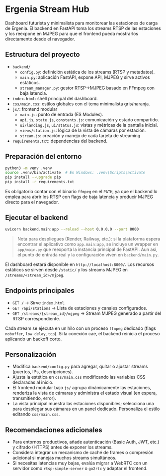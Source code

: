 # Ergenia Stream Hub

Dashboard futurista y minimalista para monitorear las estaciones de carga de Ergenia. El backend en FastAPI toma los streams RTSP de las estaciones y los reexpone en MJPEG para que el frontend pueda mostrarlos directamente desde el navegador.

## Estructura del proyecto

- `backend/`
  - `config.py`: definición estática de los streams (RTSP y metadatos).
  - `main.py`: aplicación FastAPI, expone API, MJPEG y sirve activos estáticos.
  - `stream_manager.py`: gestor RTSP→MJPEG basado en FFmpeg con baja latencia.
- `index.html`: shell principal del dashboard.
- `css/main.css`: estilos globales con el tema minimalista gris/naranja.
- `js/`: frontend modular
  - `main.js`: punto de entrada (ES Modules).
  - `api.js`, `state.js`, `constants.js`: comunicación y estado compartido.
  - `ui/landing.js`, `ui/status.js`: vistas y métricas de la pantalla inicial.
  - `views/station.js`: lógica de la vista de cámaras por estación.
  - `stream.js`: creación y manejo de cada tarjeta de streaming.
- `requirements.txt`: dependencias del backend.

## Preparación del entorno

```bash
python3 -m venv .venv
source .venv/bin/activate  # En Windows: .venv\Scripts\activate
pip install --upgrade pip
pip install -r requirements.txt
```

Es obligatorio contar con el binario `ffmpeg` en el `PATH`, ya que el backend lo emplea para abrir los RTSP con flags de baja latencia y producir MJPEG directo para el navegador.

## Ejecutar el backend

```bash
uvicorn backend.main:app --reload --host 0.0.0.0 --port 8000
```

> Nota para despliegues (Render, Railway, etc.): si la plataforma espera encontrar el aplicativo como `app.main:app`, se incluye un wrapper en `app/main.py` que reexporta la instancia principal de FastAPI. Aun así, el punto de entrada real y la configuración viven en `backend/main.py`.

El dashboard estará disponible en `http://localhost:8000/`. Los recursos estáticos se sirven desde `/static/` y los streams MJPEG en `/streams/<stream_id>/mjpeg`.

## Endpoints principales

- `GET /` → Sirve `index.html`.
- `GET /api/stations` → Lista de estaciones y canales configurados.
- `GET /streams/{stream_id}/mjpeg` → Stream MJPEG generado a partir del RTSP correspondiente.

Cada stream se ejecuta en un hilo con un proceso `ffmpeg` dedicado (flags `nobuffer`, `low_delay`, `tcp`). Si la conexión cae, el backend reinicia el proceso aplicando un backoff corto.

## Personalización

- Modifica `backend/config.py` para agregar, quitar o ajustar streams (puertos, IPs, descripciones).
- Ajusta la estética en `css/main.css` modificando las variables CSS declaradas al inicio.
- El frontend modular bajo `js/` agrupa dinámicamente las estaciones, renderiza la vista de cámaras y administra el estado visual (en espera, transmitiendo, error).
- La vista principal muestra las estaciones disponibles; selecciona una para desplegar sus cámaras en un panel dedicado. Personaliza el estilo editando `css/main.css`.

## Recomendaciones adicionales

- Para entornos productivos, añade autenticación (Basic Auth, JWT, etc.) y cifrado (HTTPS) antes de exponer los streams.
- Considera integrar un mecanismo de caché de frames o compresión adicional si manejas muchos streams simultáneos.
- Si necesitas latencias muy bajas, evalúa migrar a WebRTC con un servidor como `rtsp-simple-server` o `go2rtc` y adaptar el frontend.
